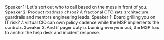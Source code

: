 Speaker 1: Let's sort out who to call based on the mess in front of you.
Speaker 2: Product roadmap chaos? A fractional CTO sets architecture guardrails and mentors engineering leads.
Speaker 1: Board grilling you on IT risk? A virtual CIO can own policy cadence while the MSP implements the controls.
Speaker 2: And if pager duty is burning everyone out, the MSP has to anchor the help desk and incident response.
